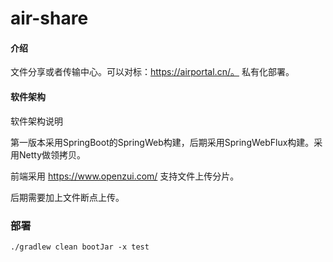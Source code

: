 # air-share

#### 介绍
文件分享或者传输中心。可以对标：https://airportal.cn/。
私有化部署。

#### 软件架构
软件架构说明

第一版本采用SpringBoot的SpringWeb构建，后期采用SpringWebFlux构建。采用Netty做领拷贝。

前端采用 https://www.openzui.com/ 支持文件上传分片。

后期需要加上文件断点上传。


### 部署

```shell
./gradlew clean bootJar -x test
```